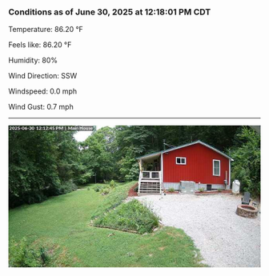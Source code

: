 ### Conditions as of June 30, 2025 at 12:18:01 PM CDT 

Temperature: 86.20 &deg;F

Feels like: 86.20 &deg;F

Humidity: 80%

Wind Direction: SSW

Windspeed: 0.0 mph

Wind Gust: 0.7 mph

---

<img src="./images/latest.jpeg"/>

